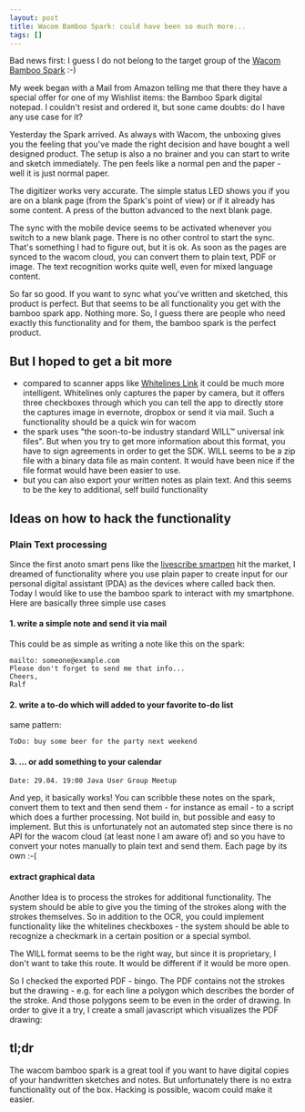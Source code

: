 ```yaml
---
layout: post
title: Wacom Bamboo Spark: could have been so much more...
tags: []
---
```


Bad news first: I guess I do not belong to the target group of the [Wacom Bamboo Spark](http://www.wacom.com/en-us/products/mobile-accessories/bamboo-spark) :-)

My week began with a Mail from Amazon telling me that there they have a special offer for one of my Wishlist items: the Bamboo Spark digital notepad. I couldn't resist and ordered it, but sone came doubts: do I have any use case for it?

Yesterday the Spark arrived. As always with Wacom, the unboxing gives you the feeling that you've made the right decision and have bought a well designed product. The setup is also a no brainer and you can start to write and sketch immediately. The pen feels like a normal pen and the paper - well it is just normal paper.

The digitizer works very accurate. The simple status LED shows you if you are on a blank page (from the Spark's point of view) or if it already has some content. A press of the button advanced to the next blank page.

The sync with the mobile device seems to be activated whenever you switch to a new blank page. There is no other control to start the sync. That's something I had to figure out, but it is ok. As soon as the pages are synced to the wacom cloud, you can convert them to plain text, PDF or image. The text recognition works quite well, even for mixed language content.

So far so good. If you want to sync what you've written and sketched, this product is perfect. But that seems to be all functionality you get with the bamboo spark app. Nothing more. So, I guess there are people who need exactly this functionality and for them, the bamboo spark is the perfect product.

## But I hoped to get a bit more

- compared to scanner apps like [Whitelines Link](http://whitelines.se/link/) it could be much more intelligent. Whitelines only captures the paper by camera, but it offers three checkboxes through which you can tell the app to directly store the captures image in evernote, dropbox or send it via mail. Such a functionality should be a quick win for wacom
- the spark uses "the soon-to-be industry standard WILL™ universal ink files". But when you try to get more information about this format, you have to sign agreements in order to get the SDK. WILL seems to be a zip file with a binary data file as main content. It would have been nice if the file format would have been easier to use.
- but you can also export your written notes as plain text. And this seems to be the key to additional, self build functionality

## Ideas on how to hack the functionality

### Plain Text processing
Since the first anoto smart pens like the [livescribe smartpen](https://www.livescribe.com/) hit the market, I dreamed of functionality where you use plain paper to create input for our personal digital assistant (PDA) as the devices where called back then. Today I would like to use the bamboo spark to interact with my smartphone. Here are basically three simple use cases

#### 1. write a simple note and send it via mail

This could be as simple as writing a note like this on the spark:

```
mailto: someone@example.com
Please don't forget to send me that info...
Cheers,
Ralf
```

#### 2. write a to-do which will added to your favorite to-do list

same pattern:

```ToDo: buy some beer for the party next weekend```

#### 3. ... or add something to your calendar

```Date: 29.04. 19:00 Java User Group Meetup```

And yep, it basically works! You can scribble these notes on the spark, convert them to text and then send them - for instance as email - to a script which does a further processing. Not build in, but possible and easy to implement. But this is unfortunately not an automated step since there is no API for the wacom cloud (at least none I am aware of) and so you have to convert your notes manually to plain text and send them. Each page by its own :-(

#### extract graphical data

Another Idea is to process the strokes for additional functionality. The system should be able to give you the timing of the strokes along with the strokes themselves. So in addition to the OCR, you could implement functionality like the whitelines checkboxes - the system should be able to recognize a checkmark in a certain position or a special symbol.

The WILL format seems to be the right way, but since it is proprietary, I don't want to take this route. It would be different if it would be more open.

So I checked the exported PDF - bingo. The PDF contains not the strokes but the drawing - e.g. for each line a polygon which describes the border of the stroke. And those polygons seem to be even in the order of drawing. In order to give it a try, I create a small javascript which visualizes the PDF drawing:

<script async src="//jsfiddle.net/RDMueller/wnraf3rp/3/embed/js,html,result/"></script>

## tl;dr

The wacom bamboo spark is a great tool if you want to have digital copies of your handwritten sketches and notes. But unfortunately there is no extra functionality out of the box. Hacking is possible, wacom could make it easier.
